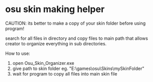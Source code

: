 # osu skin making helper

CAUTION: its better to make a copy of your skin folder before using program!

search for all files in directory and copy files to main path
that allows creator to organize everything in sub directories.

How to use:

1. open Osu_Skin_Organizer.exe
2. give path to skin folder eg. "E:\games\osu\Skins\mySkinFolder"
3. wait for program to copy all files into main skin file
